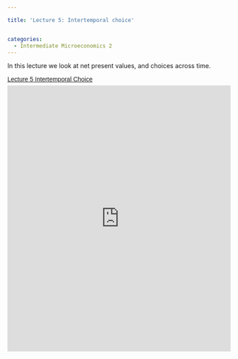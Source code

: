 ```yaml
---

title: 'Lecture 5: Intertemporal choice'


categories:
  - Intermediate Microeconomics 2
---
```

In this lecture we look at net present values, and choices across time. <p style=" margin: 12px auto 6px auto; font-family: Helvetica,Arial,Sans-serif; font-style: normal; font-variant: normal; font-weight: normal; font-size: 14px; line-height: normal; font-size-adjust: none; font-stretch: normal; -x-system-font: none; display: block;">   <a title="View Lecture 5 Intertemporal Choice on Scribd" href="http://www.scribd.com/doc/129157096/Lecture-5-Intertemporal-Choice" style="text-decoration: underline;">Lecture 5 Intertemporal Choice</a></p><iframe src="http://www.scribd.com/embeds/129157096/content?start_page=1&view_mode=scroll" data-auto-height="false" data-aspect-ratio="undefined" scrolling="no" width="100%" height="600" frameborder="0"></iframe>